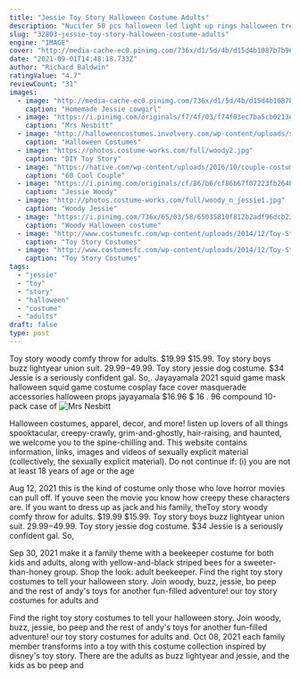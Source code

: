 ```yaml
---
title: "Jessie Toy Story Halloween Costume Adults"
description: "Nucifer 50 pcs halloween led light up rings halloween treat 3d halloween rings toy for kids adults flashing glow rings in the dark non candy treats halloween party favors for kids"
slug: "32803-jessie-toy-story-halloween-costume-adults"
engine: "IMAGE"
cover: "http://media-cache-ec0.pinimg.com/736x/d1/5d/4b/d15d4b1087b7b96740b1521263a47a91.jpg"
date: "2021-09-01T14:48:18.733Z"
author: "Richard Baldwin"
ratingValue: "4.7"
reviewCount: "31"
images:
  - image: "http://media-cache-ec0.pinimg.com/736x/d1/5d/4b/d15d4b1087b7b96740b1521263a47a91.jpg"
    caption: "Homemade Jessie cowgirl"
  - image: "https://i.pinimg.com/originals/f7/4f/03/f74f03ec7ba5cb0213eab4f4c579cd02.jpg"
    caption: "Mrs Nesbitt"
  - image: "http://halloweencostumes.involvery.com/wp-content/uploads/sites/7/2016/10/toy-story-alien-men-costume-idea.jpg"
    caption: "Halloween Costumes"
  - image: "https://photos.costume-works.com/full/woody2.jpg"
    caption: "DIY Toy Story"
  - image: "https://hative.com/wp-content/uploads/2016/10/couple-costumes/9-couple-costume-ideas-1.jpg"
    caption: "60 Cool Couple"
  - image: "https://i.pinimg.com/originals/cf/86/b6/cf86b67f07223fb264bd685b0dd658ee.jpg"
    caption: "Jessie Woody"
  - image: "http://photos.costume-works.com/full/woody_n_jessie1.jpg"
    caption: "Woody Jessie"
  - image: "https://i.pinimg.com/736x/65/03/58/65035810f812b2adf96dcb23fe7ae9bb.jpg"
    caption: "Woody Halloween costume"
  - image: "http://www.costumesfc.com/wp-content/uploads/2014/12/Toy-Story-Costume.jpg"
    caption: "Toy Story Costumes"
  - image: "http://www.costumesfc.com/wp-content/uploads/2014/12/Toy-Story-Alien-Costume.jpg"
    caption: "Toy Story Costumes"
tags:
  - "jessie"
  - "toy"
  - "story"
  - "halloween"
  - "costume"
  - "adults"
draft: false
type: post
---
```


Toy story woody comfy throw for adults. $19.99 $15.99. Toy story boys buzz lightyear union suit. $29.99-$49.99. Toy story jessie dog costume. $34  Jessie is a seriously confident gal. So,. Jayayamala 2021 squid game mask halloween squid game costume cosplay face cover masquerade accessories halloween props jayayamala $16.96 $ 16 . 96 compound 10-pack case of
![Mrs Nesbitt](https://i.pinimg.com/originals/f7/4f/03/f74f03ec7ba5cb0213eab4f4c579cd02.jpg "Mrs Nesbitt")

Halloween costumes, apparel, decor, and more! listen up lovers of all things spooktacular, creepy-crawly, grim-and-ghostly, hair-raising, and haunted, we welcome you to the spine-chilling and. This website contains information, links, images and videos of sexually explicit material (collectively, the sexually explicit material). Do not continue if: (i) you are not at least 18 years of age or the age
<!--inArticleAds-->

<!--galleryOne-->

Aug 12, 2021 this is the kind of costume only those who love horror movies can pull off. If youve seen the movie you know how creepy these characters are. If you want to dress up as jack and his family, theToy story woody comfy throw for adults. $19.99 $15.99. Toy story boys buzz lightyear union suit. $29.99-$49.99. Toy story jessie dog costume. $34  Jessie is a seriously confident gal. So,
<!--inArticleAds-->

<!--galleryTwo-->

Sep 30, 2021 make it a family theme with a beekeeper costume for both kids and adults, along with yellow-and-black striped bees for a sweeter-than-honey group. Shop the look: adult beekeeper. Find the right toy story costumes to tell your halloween story. Join woody, buzz, jessie, bo peep and the rest of andy's toys for another fun-filled adventure! our toy story costumes for adults and
<!--galleryThree-->

Find the right toy story costumes to tell your halloween story. Join woody, buzz, jessie, bo peep and the rest of andy's toys for another fun-filled adventure! our toy story costumes for adults and. Oct 08, 2021 each family member transforms into a toy with this costume collection inspired by disney's toy story. There are the adults as buzz lightyear and jessie, and the kids as bo peep and
